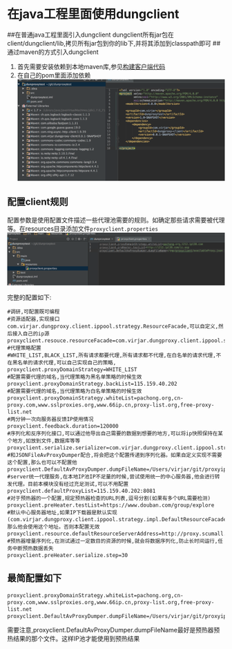 # 在java工程里面使用dungclient
##在普通java工程里面引入dungclient
dungclient所有jar包在client/dungclient/lib,拷贝所有jar包到你的lib下,并将其添加到classpath即可
##通过maven的方式引入dungclient
1. 首先需要安装依赖到本地maven库,参见[构建客户端代码](build_code.md)
2. 在自己的pom里面添加依赖![image](../../pic/client_dependency.png)

## 配置client规则
配置参数是使用配置文件描述一些代理池需要的规则。如确定那些请求需要被代理等。在resources目录添加文件``proxyclient.properties``
![image](../../pic/proxyclient_properties.png)

完整的配置如下:
```
#调研,可配置既可编程
#资源适配器,实现接口com.virjar.dungproxy.client.ippool.strategy.ResourceFacade,可以自定义,然后接入自己的ip源
proxyclient.resouce.resourceFacade=com.virjar.dungproxy.client.ippool.strategy.impl.DefaultResourceFacade
#代理策略配置
#WHITE_LIST,BLACK_LIST,所有请求都要代理,所有请求都不代理,在白名单的请求代理,不在黑名单的请求代理,可以自己实现自己的策略,
proxyclient.proxyDomainStrategy=WHITE_LIST
#配置需要代理的域名,当代理策略为黑名单策略的时候生效
proxyclient.proxyDomainStrategy.backList=115.159.40.202
#配置需要代理的域名,当代理策略为白名单策略的时候生效
proxyclient.proxyDomainStrategy.whiteList=pachong.org,cn-proxy.com,www.sslproxies.org,www.66ip.cn,proxy-list.org,free-proxy-list.net
#两分钟一次向服务器反馈IP使用情况
proxyclient.feedback.duration=120000
#序列化和反序列化接口,可以通过他导出自己需要的数据到想要的地方,可以将ip快照保持在某个地方,如放到文件,数据库等等
proxyclient.serialize.serializer=com.virjar.dungproxy.client.ippool.strategy.impl.JSONFileAvProxyDumper
#和JSONFileAvProxyDumper配合,将会把这个配置传递到序列化器。如果自定义实现不需要这个配置,那么也可以不配置他
proxyclient.DefaultAvProxyDumper.dumpFileName=/Users/virjar/git/proxyipcenter/client/product/availableProxy.json
#server统一代理服务,在本地IP池IP不足量的时候,尝试使用统一的中心服务器,他会进行转发代理。目前本模块没有经过充足测试,可以不用配置
proxyclient.defaultProxyList=115.159.40.202:8081
#对于预热器的一个配置,规定预热器检查的URL列表,逗号分割(如果有多个URL需要检测)
proxyclient.preHeater.testList=https://www.douban.com/group/explore
#默认中心服务器地址,如果IP下载器是默认实现(com.virjar.dungproxy.client.ippool.strategy.impl.DefaultResourceFacade),那么他会使用这个地址。否则本配置无效
proxyclient.resource.defaultResourceServerAddress=http://proxy.scumall.com:8080
#预热器增量序列化,在测试通过一定数目的资源的时候,就会将数据序列化,防止长时间运行,任务中断预热数据丢失
proxyclient.preHeater.serialize.step=30
```

## 最简配置如下
```
proxyclient.proxyDomainStrategy.whiteList=pachong.org,cn-proxy.com,www.sslproxies.org,www.66ip.cn,proxy-list.org,free-proxy-list.net
proxyclient.DefaultAvProxyDumper.dumpFileName=/Users/virjar/git/proxyipcenter/client/product/availableProxy.json
```
需要注意,proxyclient.DefaultAvProxyDumper.dumpFileName最好是预热器预热结果的那个文件。这样IP池才能使用到预热结果
